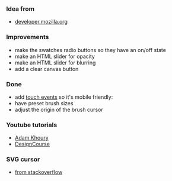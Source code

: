 ### Idea from
+ [developer.mozilla.org](https://developer.mozilla.org/en-US/docs/Web/API/Element/mousedown_event)

### Improvements
+ make the swatches radio buttons so they have an on/off state
+ make an HTML slider for opacity
+ make an HTML slider for blurring
+ add a clear canvas button

### Done
+ add [touch events](https://www.w3schools.com/jsref/tryit.asp?filename=tryjsref_touchmove2) so it's mobile friendly: 
+ have preset brush sizes 
+ adjust the origin of the brush cursor

### Youtube tutorials
+ [Adam Khoury](https://www.youtube.com/watch?v=n-AuSopUl6s)
+ [DesignCourse](https://www.youtube.com/watch?v=rfpRZ2t_BrQ)

### SVG cursor
+ [from stackoverflow](https://stackoverflow.com/questions/46017334/how-to-reference-inline-svg-as-cursor-in-css-style)